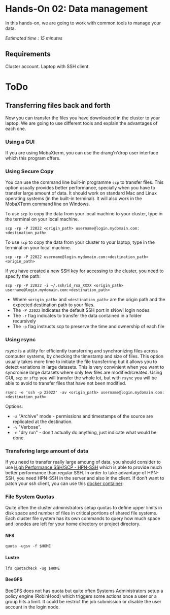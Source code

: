 # Hands-On 02: Data management
<!--
Copyright (C) 2017 Jordi Blasco
Permission is granted to copy, distribute and/or modify this document
under the terms of the GNU Free Documentation License, Version 1.3
or any later version published by the Free Software Foundation;
with no Invariant Sections, no Front-Cover Texts, and no Back-Cover Texts.
A copy of the license is included in the section entitled "GNU
Free Documentation License".
-->
In this hands-on, we are going to work with common tools to manage your data.

*Estimated time : 15 minutes*

## Requirements
Cluster account.
Laptop with SSH client.

# ToDo 

## Transferring files back and forth

Now you can transfer the files you have downloaded in the cluster to your laptop. We are going to use different tools and explain the advantages of each one.

### Using a GUI 
If you are using MobaXterm, you can use the drang'n'drop user interface which this program offers.

### Using Secure Copy

You can use the command line built-in programme ```scp``` to transfer files. This option usually provides better performance, specially when you have to transfer large amount of data. 
It should work on standard Mac and Linux operating systems (in the built-in terminal). It will also work in the MobaXTerm command line on Windows.

To use `scp` to copy the data from your local machine to your cluster, type in the terminal on your local machine.

```
scp -rp -P 22022 <origin_path> username@login.mydomain.com:<destination_path>

``` 

To use `scp` to copy the data from your cluster to your laptop, type in the terminal on your local machine.

```
scp -rp -P 22022 username@login.mydomain.com:<destination_path> <origin_path> 

``` 

If you have created a new SSH key for accessing to the cluster, you need to specify the path:

```
scp -rp -P 22022 -i ~/.ssh/id_rsa_XXXX <origin_path> username@login.mydomain.com:<destination_path>
```

* Where ```<origin_path>``` and ```<destination_path>``` are the origin path and the expected destination path to your files.
* The ```-P 22022``` indicates the default SSH port in sNow! login nodes.
* The ```-r``` flag indicates to transfer the data contained in a folder recursively
* The ```-p``` flag instructs scp to preserve the time and ownership of each file


### Using rsync

*rsync* is a utility for efficiently transferring and synchronizing files across computer systems, by checking the timestamp and size of files. This option usually takes more time to initiate the file transferring but it allows you to detect variations in large datasets. This is very convinient when you want to syncronise large datasets where only few files are modified/created. Using GUI, ```scp``` or ```sftp``` you will transfer the whole lot, but with ```rsync``` you will be able to avoid to transfer files that have not been modified.

```
rsync -e 'ssh -p 22022' -av <origin_path> username@login.mydomain.com:<destination_path>
```

Options:

* ```-a``` "Archive" mode - permissions and timestamps of the source are replicated at the destination.
* ```-v``` "Verbose".
* ```-n```  "dry run" - don't actually do anything, just indicate what would be done.

### Transfering large amount of data

If you need to transfer really large amoung of data, you should consider to use [High Performance SSH/SCP - HPN-SSH](https://www.psc.edu/hpn-ssh) which is able to provide much better performance than regular SSH. In order to take advantage of HPN-SSH, you need HPN-SSH in the server and also in the client. If don't want to patch your ssh client, you can use this [docker container](https://hub.docker.com/r/yantis/ssh-hpn-x/):

### File System Quotas
Quite often the cluster administrators setup quotas to define upper limits in disk space and number of files in critical portions of shared file systems.
Each cluster file system has its own commands to query how much space and ionodes are left for your home directory or project directory.

#### NFS

```
quota -ugsv -f $HOME
```
#### Lustre

```
lfs quotacheck -ug $HOME
```
#### BeeGFS

BeeGFS does not has quota but quite often Systems Administrators setup a policy engine (RobinHood) which triggers some actions once a user or a group hits a limit. It could be restrict the job submission or disable the user account in the login node.
